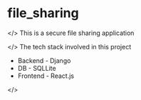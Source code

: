 # file_sharing
</> This is a secure file sharing application

</> The tech stack involved in this project 
- Backend - Django
- DB - SQLLite
- Frontend - React.js

</>



